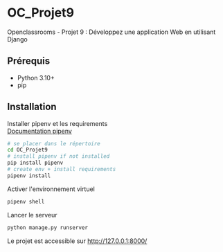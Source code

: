 # OC_Projet9
Openclassrooms - Projet 9 : Développez une application Web en utilisant Django

## Prérequis

- Python 3.10+
- pip

## Installation

Installer pipenv et les requirements  
[Documentation pipenv](https://pipenv.pypa.io/en/latest/installation.html)
```bash
# se placer dans le répertoire
cd OC_Projet9 
# install pipenv if not installed
pip install pipenv
# create env + install requirements 
pipenv install
```

Activer l'environnement virtuel
```bash
pipenv shell
```
Lancer le serveur

```bash
python manage.py runserver
```

Le projet est accessible sur http://127.0.0.1:8000/
